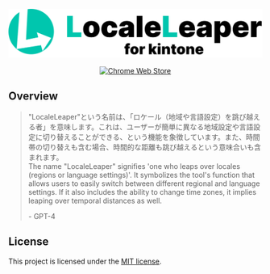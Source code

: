 <div id="readme"></div>
<p align="center">
  <a href="https://chromewebstore.google.com/detail/adpfpbogonofdljjmipfpheknmadjdck" target="_blank" rel="noopener noreferrer">
    <picture>
        <source media="(prefers-color-scheme: dark)" srcset="icons/locale-leaper-logo-large-dark.svg" width="512">
        <source media="(prefers-color-scheme: light)" srcset="icons/locale-leaper-logo-large.svg" width="512">
        <img alt="Banner of LocaleLeaper" src="icons/locale-leaper-logo-large.svg" width="512">
    </picture>
  </a>
</p>

<p align="center">
  <!-- https://developer.chrome.com/docs/webstore/branding?hl=ja -->
  <a href="https://chromewebstore.google.com/detail/adpfpbogonofdljjmipfpheknmadjdck"><img src="https://storage.googleapis.com/web-dev-uploads/image/WlD8wC6g8khYWPJUsQceQkhXSlv1/UV4C4ybeBTsZt43U4xis.png" alt="Chrome Web Store"></a>
</p>

## Overview

> "LocaleLeaper"という名前は、「ロケール（地域や言語設定）を跳び越える者」を意味します。これは、ユーザーが簡単に異なる地域設定や言語設定に切り替えることができる、という機能を象徴しています。また、時間帯の切り替えも含む場合、時間的な距離も跳び越えるという意味合いも含まれます。  
> The name "LocaleLeaper" signifies 'one who leaps over locales (regions or language settings)'. It symbolizes the tool's function that allows users to easily switch between different regional and language settings. If it also includes the ability to change time zones, it implies leaping over temporal distances as well.
>
> \- GPT-4

## License

This project is licensed under the [MIT license](./LICENSE).
